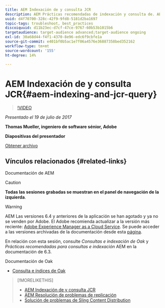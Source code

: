 ```yaml
---
title: AEM Indexación de y consulta JCR
description: AEM Prácticas recomendadas de indexación y consulta de. AEM Solución de problemas de consultas en la y configuración y administración de índices.
uuid: d4f70700-328c-42f9-9fd8-5181d2ba1697
topic-tags: troubleshoot, best_practices
discoiquuid: d11b23ec-d7cf-47ce-9767-60b53b1015b6
targetaudience: target-audience advanced;target-audience ongoing
exl-id: 30a68d44-f4f1-4370-8e96-edc6f9cbfe1a
source-git-commit: e401bf0b5ac1e7f06a4576e36887358bed352162
workflow-type: tm+mt
source-wordcount: '155'
ht-degree: 14%

---
```


# AEM Indexación de y consulta JCR{#aem-indexing-and-jcr-query}

>[!VIDEO](https://video.tv.adobe.com/v/19133/?quality=9)

*Presentado el 19 de julio de 2017*

**Thomas Mueller, ingeniero de software sénior, Adobe**

**Diapositivas del presentador**

[Obtener archivo](assets/aem-gems-aem-indexing-and-jcr-query.pdf)

## Vínculos relacionados {#related-links}

Documentación de AEM

>[!CAUTION]
>
>**Todas las sesiones grabadas se muestran en el panel de navegación de la izquierda**.

>[!WARNING]
>
>AEM Las versiones 6.4 y anteriores de la aplicación se han agotado y ya no se venden por Adobe.  El Adobe recomienda actualizar a la versión más reciente: [Adobe Experience Manager as a Cloud Service](https://experienceleague.adobe.com/docs/experience-manager-cloud-service.html?lang=es).  Se puede acceder a las versiones archivadas de la documentación desde esta [página](https://experienceleague.adobe.com/docs/experience-manager-release-information/aem-release-updates/previous-updates/aem-previous-versions.html?lang=es).
>
>En relación con esta sesión, consulte *Consultas e indexación de Oak* y *Prácticas recomendadas para consultas e indexación* AEM en la documentación de 6.3.

Documentación de Oak

* [Consulta e índices de Oak](https://experienceleague.adobe.com/docs/experience-manager-65/deploying/deploying/queries-and-indexing.html?lang=es)

<!--
[Get back to the Overview](https://helpx.adobe.com/experience-manager/kt/eseminars/gems/aem-index.html)
-->

>[!MORELIKETHIS]
>
>* [AEM Indexación de y consulta JCR](aem-indexing-jcr-query.md)
>* [AEM Resolución de problemas de replicación](aem-troubleshooting-aem-replication.md)
>* [Solución de problemas de Sling Content Distribution](aem-troubleshooting-sling.md)

<!-- 
>* linking to helpx, removed for now [Adobe Experience Manager: AEM 6.x Maintenance Tasks](https://helpx.adobe.com/experience-manager/kt/eseminars/ccoo-aem-Aug-register.html)
-->
